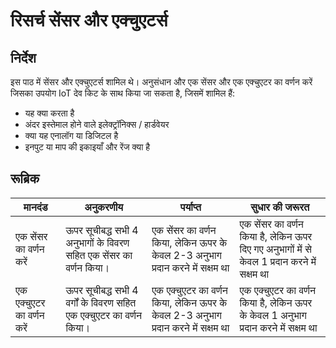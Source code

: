 # रिसर्च सेंसर और एक्चुएटर्स

## निर्देश

इस पाठ में सेंसर और एक्चुएटर्स शामिल थे। अनुसंधान और एक सेंसर और एक एक्चुएटर का वर्णन करें जिसका उपयोग IoT देव किट के साथ किया जा सकता है, जिसमें शामिल हैं:

* यह क्या करता है
* अंदर इस्तेमाल होने वाले इलेक्ट्रॉनिक्स / हार्डवेयर
* क्या यह एनालॉग या डिजिटल है
* इनपुट या माप की इकाइयाँ और रेंज क्या है

## रूब्रिक

| मानदंड | अनुकरणीय | पर्याप्त | सुधार की जरूरत |
| -------- | ------------- | -------- | ----------------- |
| एक सेंसर का वर्णन करें | ऊपर सूचीबद्ध सभी 4 अनुभागों के विवरण सहित एक सेंसर का वर्णन किया। | एक सेंसर का वर्णन किया, लेकिन ऊपर के केवल 2-3 अनुभाग प्रदान करने में सक्षम था | एक सेंसर का वर्णन किया है, लेकिन ऊपर दिए गए अनुभागों में से केवल 1 प्रदान करने में सक्षम था |
| एक एक्चुएटर का वर्णन करें | ऊपर सूचीबद्ध सभी 4 वर्गों के विवरण सहित एक एक्चुएटर का वर्णन किया। | एक एक्चुएटर का वर्णन किया, लेकिन ऊपर के केवल 2-3 अनुभाग प्रदान करने में सक्षम था | एक एक्चुएटर का वर्णन किया है, लेकिन ऊपर के केवल 1 अनुभाग प्रदान करने में सक्षम था |
